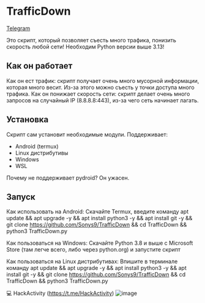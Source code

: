 # TrafficDown

[Telegram](https://t.me/HackActivity)

Это скрипт, который позволяет съесть много трафика, понизить скорость любой сети!
Необходим Python версии выше 3.13!

## Как он работает

Как он ест трафик: скрипт получает очень много мусорной информации, которая много весит. Из-за этого можно съесть у точки доступа много трафика.
Как он понижает скорость сети: скрипт делает очень много запросов на случайный IP (8.8.8.8:443), из-за чего сеть начинает лагать.

## Установка

Скрипт сам установит необходимые модули. Поддерживает:

- Android (termux)
- Linux дистрибутивы
- Windows
- WSL

Почему не поддерживает pydroid? Он ужасен.

## Запуск

Как использовать на Android:
Скачайте Termux, введите команду 
apt update && apt upgrade -y && apt install python3 -y && apt install git -y && git clone https://github.com/Sonys9/TrafficDown && cd TrafficDown && python3 TrafficDown.py

Как пользоваться на Windows:
Скачайте Python 3.8 и выше с Microsoft Store (там легче всего, либо через python.org) и запустите скрипт

Как пользоваться на Linux дистрибутивах:
Впишите в терминале команду apt update && apt upgrade -y && apt install python3 -y && apt install git -y && git clone https://github.com/Sonys9/TrafficDown && cd TrafficDown && python3 TrafficDown.py

💻 HackActivity (https://t.me/HackActivity)
![image](https://github.com/user-attachments/assets/7a89c0e3-6f6e-4ce9-94c6-98a25d167778)
